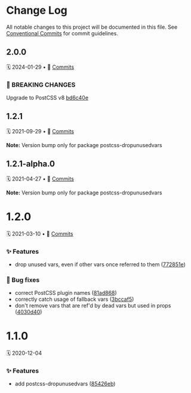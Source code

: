 # Change Log

All notable changes to this project will be documented in this file.
See [Conventional Commits](https://conventionalcommits.org) for commit guidelines.

<a name="2.0.0"></a>

## 2.0.0

🗓 2024-01-29 • 📝 [Commits](https://github.com/adobe/spectrum-css/compare/postcss-dropunusedvars@1.2.1...postcss-dropunusedvars@2.0.0)

### 🛑 BREAKING CHANGES

Upgrade to PostCSS v8 [bd6c40e](https://github.com/adobe/spectrum-css/commit/bd6c40eb5a4b43df94dff1f325502e5cd08b7f5f)

<a name="1.2.1"></a>

## 1.2.1

🗓 2021-09-29 • 📝 [Commits](https://github.com/adobe/spectrum-css/compare/postcss-dropunusedvars@1.2.1-alpha.0...postcss-dropunusedvars@1.2.1)

**Note:** Version bump only for package postcss-dropunusedvars

<a name="1.2.1-alpha.0"></a>

## 1.2.1-alpha.0

🗓 2021-04-27 • 📝 [Commits](https://github.com/adobe/spectrum-css/compare/postcss-dropunusedvars@1.2.0...postcss-dropunusedvars@1.2.1-alpha.0)

**Note:** Version bump only for package postcss-dropunusedvars

<a name="1.2.0"></a>

# 1.2.0

🗓 2021-03-10 • 📝 [Commits](https://github.com/adobe/spectrum-css/compare/postcss-dropunusedvars@1.1.0...postcss-dropunusedvars@1.2.0)

### ✨ Features

- drop unused vars, even if other vars once referred to them ([772851e](https://github.com/adobe/spectrum-css/commit/772851e))

### 🐛 Bug fixes

- correct PostCSS plugin names ([81ad868](https://github.com/adobe/spectrum-css/commit/81ad868))
- correctly catch usage of fallback vars ([3bccaf5](https://github.com/adobe/spectrum-css/commit/3bccaf5))
- don't remove vars that are ref'd by dead vars but used in props ([4030d40](https://github.com/adobe/spectrum-css/commit/4030d40))

<a name="1.1.0"></a>

# 1.1.0

🗓 2020-12-04

### ✨ Features

- add postcss-dropunusedvars ([85426eb](https://github.com/adobe/spectrum-css/commit/85426eb))
